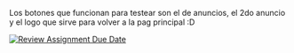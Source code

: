 Los botones que funcionan para testear son el de anuncios, el 2do anuncio y el logo que sirve para volver a la pag principal :D

[![Review Assignment Due Date](https://classroom.github.com/assets/deadline-readme-button-22041afd0340ce965d47ae6ef1cefeee28c7c493a6346c4f15d667ab976d596c.svg)](https://classroom.github.com/a/77Oyaur-)
